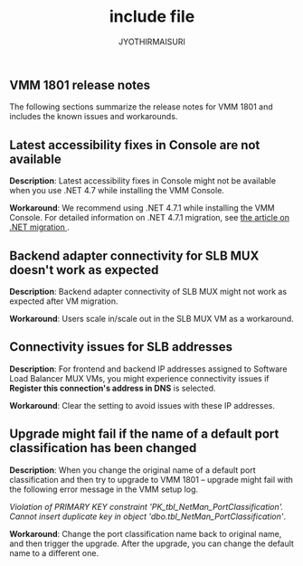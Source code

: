 ﻿---
ms.assetid: 05fe26c2-25a5-44a0-8a34-20a387d317a3
title: include file
description: include file to detail the release notes for System Center Virtual Machine Manager 1801.
author:  JYOTHIRMAISURI
ms.author: v-jysur
manager:  riyazp
ms.date:  04/30/2018
ms.topic:  include
ms.prod:  system-center-2016
ms.technology:  virtual-machine-manager
---
## VMM 1801 release notes

The following sections summarize the release notes for VMM 1801 and includes the known issues and workarounds.

## Latest accessibility fixes in Console are not available

 **Description**: Latest accessibility fixes in Console might not be available when you use .NET 4.7 while installing the VMM Console.

 **Workaround**: We recommend using .NET 4.7.1 while installing the VMM Console. For detailed information on .NET 4.7.1 migration, see [the article on .NET migration
  ](https://docs.microsoft.com/dotnet/framework/migration-guide/retargeting/4.7-4.7.1).

## Backend adapter connectivity for SLB MUX doesn't work as expected

**Description**: Backend adapter connectivity of SLB MUX might not work as expected after VM migration.

**Workaround**: Users scale in/scale out in the SLB MUX VM as a workaround.

## Connectivity issues for SLB addresses

**Description**: For frontend and backend IP addresses assigned to Software Load Balancer MUX VMs, you might experience connectivity issues if **Register this connection's address in DNS** is selected.

**Workaround**: Clear the setting to avoid issues with these IP addresses.

## Upgrade might fail if the name of a default port classification has been changed

**Description**: When you change the original name of a default port classification and then try to upgrade to VMM 1801 – upgrade might fail with the following error message in the VMM setup log.

*Violation of PRIMARY KEY constraint 'PK_tbl_NetMan_PortClassification'. Cannot insert duplicate key in object 'dbo.tbl_NetMan_PortClassification'*.

**Workaround**: Change the port classification name back to original name, and then trigger the upgrade. After the upgrade, you can change the default name to a different one.
